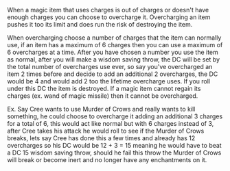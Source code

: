 When a magic item that uses charges is out of charges or doesn't have enough charges you can choose to overcharge it. Overcharging an item pushes it too its limit and does run the risk of destroying the item.

When overcharging choose a number of charges that the item can normally use, if an item has a maximum of 6 charges then you can use a maximum of 6 overcharges at a time. After you have chosen a number you use the item as normal, after you will make a wisdom saving throw, the DC will be set by the total number of overcharges use ever, so say you've overcharged an item 2 times before and decide to add an additional 2 overcharges, the DC would be 4 and would add 2 too the lifetime overcharge uses. If you roll under this DC the item is destroyed. If a magic item cannot regain its charges (ex. wand of magic missile) then it cannot be overcharged.

Ex.
Say Cree wants to use Murder of Crows and really wants to kill something, he could choose to overcharge it adding an additional 3 charges for a total of 6, this would act like normal but with 6 charges instead of 3, after Cree takes his attack he would roll to see if the Murder of Crows breaks, lets say Cree has done this a few times and already has 12 overcharges so his DC would be 12 + 3 = 15 meaning he would have to beat a DC 15 wisdom saving throw, should he fail this throw the Murder of Crows will break or become inert and no longer have any enchantments on it.
